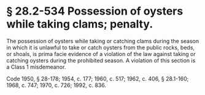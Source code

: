 # § 28.2-534 Possession of oysters while taking clams; penalty.

<p>The possession of oysters while taking or catching clams during the season in which it is unlawful to take or catch oysters from the public rocks, beds, or shoals, is prima facie evidence of a violation of the law against taking or catching oysters during the prohibited season. A violation of this section is a Class 1 misdemeanor.</p><p>Code 1950, § 28-178; 1954, c. 177; 1960, c. 517; 1962, c. 406, § 28.1-160; 1968, c. 747; 1970, c. 726; 1992, c. 836.</p>